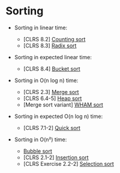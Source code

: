 # Sorting

* Sorting in linear time:
  * [CLRS 8.2] [Counting sort](https://github.com/pl3onasm/Algorithms-and-data-structures/tree/main/algorithms/sorting/counting-sort)
  * [CLRS 8.3] [Radix sort](https://github.com/pl3onasm/Algorithms-and-data-structures/tree/main/algorithms/sorting/radix-sort)

* Sorting in expected linear time:
  * [CLRS 8.4] [Bucket sort](https://github.com/pl3onasm/Algorithms-and-data-structures/tree/main/algorithms/sorting/bucket-sort)

* Sorting in O(n log n) time:
  * [CLRS 2.3] [Merge sort](https://github.com/pl3onasm/Algorithms-and-data-structures/tree/main/algorithms/sorting/merge-sort)
  * [CLRS 6.4-5] [Heap sort](https://github.com/pl3onasm/Algorithms-and-data-structures/tree/main/algorithms/sorting/heap-sort)
  * [Merge sort variant] [WHAM sort](https://github.com/pl3onasm/Algorithms-and-data-structures/tree/main/algorithms/sorting/wham-sort)

* Sorting in expected O(n log n) time:
  * [CLRS 7.1-2] [Quick sort](https://github.com/pl3onasm/Algorithms-and-data-structures/tree/main/algorithms/sorting/quick-sort)

* Sorting in O(n²) time:  
  * [Bubble sort](https://github.com/pl3onasm/Algorithms-and-data-structures/tree/main/algorithms/sorting/bubble-sort)
  * [CLRS 2.1-2] [Insertion sort](https://github.com/pl3onasm/Algorithms-and-data-structures/tree/main/algorithms/sorting/insertion-sort)
  * [CLRS Exercise 2.2-2] [Selection sort](https://github.com/pl3onasm/Algorithms-and-data-structures/tree/main/algorithms/sorting/selection-sort)
